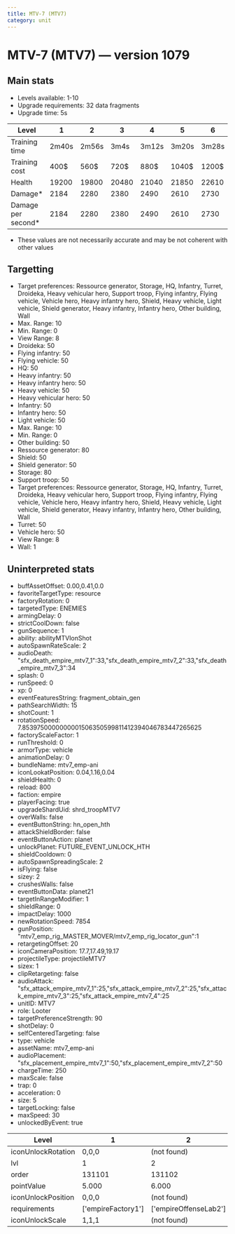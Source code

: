 ```yaml
---
title: MTV-7 (MTV7)
category: unit
---
```


# MTV-7 (MTV7) — version 1079

## Main stats

  * Levels available: 1-10
  * Upgrade requirements: 32 data fragments
  * Upgrade time: 5s

|Level             |1    |2    |3    |4    |5    |6    |7    |8    |9    |10   |
|------------------|-----|-----|-----|-----|-----|-----|-----|-----|-----|-----|
|Training time     |2m40s|2m56s|3m4s |3m12s|3m20s|3m28s|3m36s|3m44s|3m52s|4m   |
|Training cost     |400$ |560$ |720$ |880$ |1040$|1200$|1360$|1600$|1680$|1840$|
|Health            |19200|19800|20480|21040|21850|22610|23720|25290|26920|28820|
|Damage*           |2184 |2280 |2380 |2490 |2610 |2730 |2860 |3000 |3140 |3290 |
|Damage per second*|2184 |2280 |2380 |2490 |2610 |2730 |2860 |3000 |3140 |3290 |

* These values are not necessarily accurate and may be not coherent with other values

## Targetting

  * Target preferences: Ressource generator, Storage, HQ, Infantry, Turret, Droideka, Heavy vehicular hero, Support troop, Flying infantry, Flying vehicle, Vehicle hero, Heavy infantry hero, Shield, Heavy vehicle, Light vehicle, Shield generator, Heavy infantry, Infantry hero, Other building, Wall
  * Max. Range: 10
  * Min. Range: 0
  * View Range: 8
  * Droideka: 50
  * Flying infantry: 50
  * Flying vehicle: 50
  * HQ: 50
  * Heavy infantry: 50
  * Heavy infantry hero: 50
  * Heavy vehicle: 50
  * Heavy vehicular hero: 50
  * Infantry: 50
  * Infantry hero: 50
  * Light vehicle: 50
  * Max. Range: 10
  * Min. Range: 0
  * Other building: 50
  * Ressource generator: 80
  * Shield: 50
  * Shield generator: 50
  * Storage: 80
  * Support troop: 50
  * Target preferences: Ressource generator, Storage, HQ, Infantry, Turret, Droideka, Heavy vehicular hero, Support troop, Flying infantry, Flying vehicle, Vehicle hero, Heavy infantry hero, Shield, Heavy vehicle, Light vehicle, Shield generator, Heavy infantry, Infantry hero, Other building, Wall
  * Turret: 50
  * Vehicle hero: 50
  * View Range: 8
  * Wall: 1

## Uninterpreted stats

  * buffAssetOffset: 0.00,0.41,0.0
  * favoriteTargetType: resource
  * factoryRotation: 0
  * targetedType: ENEMIES
  * armingDelay: 0
  * strictCoolDown: false
  * gunSequence: 1
  * ability: abilityMTVIonShot
  * autoSpawnRateScale: 2
  * audioDeath: "sfx_death_empire_mtv7_1":33,"sfx_death_empire_mtv7_2":33,"sfx_death_empire_mtv7_3":34
  * splash: 0
  * runSpeed: 0
  * xp: 0
  * eventFeaturesString: fragment_obtain_gen
  * pathSearchWidth: 15
  * shotCount: 1
  * rotationSpeed: 7.8539750000000001506350599811412394046783447265625
  * factoryScaleFactor: 1
  * runThreshold: 0
  * armorType: vehicle
  * animationDelay: 0
  * bundleName: mtv7_emp-ani
  * iconLookatPosition: 0.04,1.16,0.04
  * shieldHealth: 0
  * reload: 800
  * faction: empire
  * playerFacing: true
  * upgradeShardUid: shrd_troopMTV7
  * overWalls: false
  * eventButtonString: hn_open_hth
  * attackShieldBorder: false
  * eventButtonAction: planet
  * unlockPlanet: FUTURE_EVENT_UNLOCK_HTH
  * shieldCooldown: 0
  * autoSpawnSpreadingScale: 2
  * isFlying: false
  * sizey: 2
  * crushesWalls: false
  * eventButtonData: planet21
  * targetInRangeModifier: 1
  * shieldRange: 0
  * impactDelay: 1000
  * newRotationSpeed: 7854
  * gunPosition: "mtv7_emp_rig_MASTER_MOVER/mtv7_emp_rig_locator_gun":1
  * retargetingOffset: 20
  * iconCameraPosition: 17.7,17.49,19.17
  * projectileType: projectileMTV7
  * sizex: 1
  * clipRetargeting: false
  * audioAttack: "sfx_attack_empire_mtv7_1":25,"sfx_attack_empire_mtv7_2":25,"sfx_attack_empire_mtv7_3":25,"sfx_attack_empire_mtv7_4":25
  * unitID: MTV7
  * role: Looter
  * targetPreferenceStrength: 90
  * shotDelay: 0
  * selfCenteredTargeting: false
  * type: vehicle
  * assetName: mtv7_emp-ani
  * audioPlacement: "sfx_placement_empire_mtv7_1":50,"sfx_placement_empire_mtv7_2":50
  * chargeTime: 250
  * maxScale: false
  * trap: 0
  * acceleration: 0
  * size: 5
  * targetLocking: false
  * maxSpeed: 30
  * unlockedByEvent: true

|Level             |1                 |2                    |3                    |4                    |5                    |6                    |7                    |8                    |9                    |10                    |
|------------------|------------------|---------------------|---------------------|---------------------|---------------------|---------------------|---------------------|---------------------|---------------------|----------------------|
|iconUnlockRotation|0,0,0             |(not found)          |(not found)          |(not found)          |(not found)          |(not found)          |(not found)          |(not found)          |(not found)          |(not found)           |
|lvl               |1                 |2                    |3                    |4                    |5                    |6                    |7                    |8                    |9                    |10                    |
|order             |131101            |131102               |131103               |131104               |131105               |131106               |131107               |131108               |131109               |131110                |
|pointValue        |5.000             |6.000                |7.000                |8.000                |9.000                |10.000               |11.000               |12.000               |13.000               |15.000                |
|iconUnlockPosition|0,0,0             |(not found)          |(not found)          |(not found)          |(not found)          |(not found)          |(not found)          |(not found)          |(not found)          |(not found)           |
|requirements      |['empireFactory1']|['empireOffenseLab2']|['empireOffenseLab3']|['empireOffenseLab4']|['empireOffenseLab5']|['empireOffenseLab6']|['empireOffenseLab7']|['empireOffenseLab8']|['empireOffenseLab9']|['empireOffenseLab10']|
|iconUnlockScale   |1,1,1             |(not found)          |(not found)          |(not found)          |(not found)          |(not found)          |(not found)          |(not found)          |(not found)          |(not found)           |

